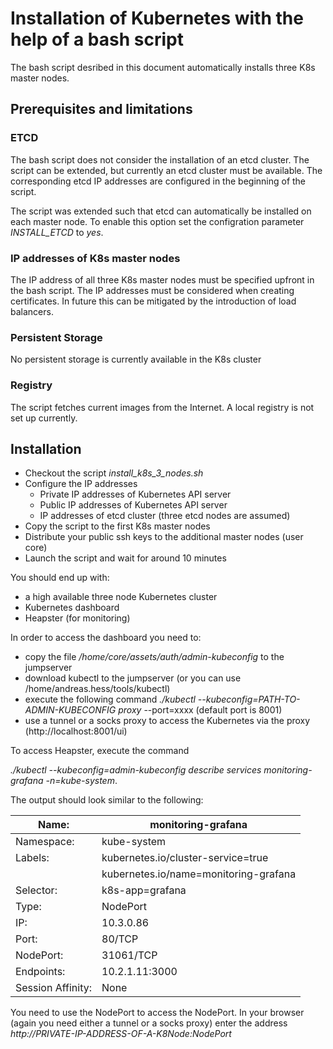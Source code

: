 # Installation of Kubernetes with the help of a bash script

The bash script desribed in this document automatically installs three K8s master nodes. 

## Prerequisites and limitations

### ETCD

The bash script does not consider the installation of an etcd cluster. The script can be extended, but currently an etcd cluster must be available. 
The corresponding etcd IP addresses are configured in the beginning of the script.

The script was extended such that etcd can automatically be installed on each master node. To enable this option set the configration parameter *INSTALL_ETCD* to *yes*.

### IP addresses of K8s master nodes

The IP address of all three K8s master nodes must be specified upfront in the bash script. The IP addresses must be considered when creating certificates. In future this can be mitigated
by the introduction of load balancers.

### Persistent Storage

No persistent storage is currently available in the K8s cluster

### Registry

The script fetches current images from the Internet. A local registry is not set up currently.

## Installation

* Checkout the script *install_k8s_3_nodes.sh*
* Configure the IP addresses
    * Private IP addresses of Kubernetes API server
    * Public IP addresses of Kubernetes API server
    * IP addresses of etcd cluster (three etcd nodes are assumed)
* Copy the script to the first K8s master nodes
* Distribute your public ssh keys to the additional master nodes (user core)
* Launch the script and wait for around 10 minutes

You should end up with:  

* a high available three node Kubernetes cluster
* Kubernetes dashboard
* Heapster (for monitoring)

In order to access the dashboard you need to:  

* copy the file */home/core/assets/auth/admin-kubeconfig* to the jumpserver
* download kubectl to the jumpserver (or you can use /home/andreas.hess/tools/kubectl)
* execute the following command *./kubectl --kubeconfig=PATH-TO-ADMIN-KUBECONFIG proxy* --port=xxxx (default port is 8001)
* use a tunnel or a socks proxy to access the Kubernetes via the proxy (http://localhost:8001/ui)

To access Heapster, execute the command

*./kubectl --kubeconfig=admin-kubeconfig describe services monitoring-grafana -n=kube-system*.

The output should look similar to the following:

Name:              |    monitoring-grafana
------------------ | ----------------------
Namespace:         |    kube-system
Labels:            |    kubernetes.io/cluster-service=true
                   |    kubernetes.io/name=monitoring-grafana
Selector:          |    k8s-app=grafana
Type:              |    NodePort
IP:                |    10.3.0.86
Port:              |    <unset> 80/TCP
NodePort:          |    <unset> 31061/TCP
Endpoints:         |    10.2.1.11:3000
Session Affinity:  |    None

You need to use the NodePort to access the NodePort. In your browser (again you need either a tunnel or a socks proxy) enter the address *http://PRIVATE-IP-ADDRESS-OF-A-K8Node:NodePort*
